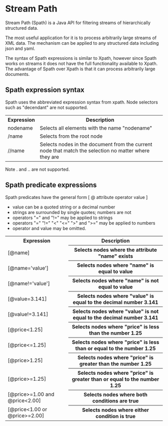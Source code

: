 # Stream Path

Stream Path (Spath) is a Java API for filtering streams of hierarchically structured data.

The most useful application for it is to process arbitrarily large streams of XML data.
The mechanism can be applied to any structured data including json and yaml.

The syntax of Spath expressions is similar to Xpath, however since Spath works on streams it does not have the full
functionality available to Xpath. The advantage of Spath over Xpath is that it can process arbitrarily large documents.

## Spath expression syntax

Spath uses the abbreviated expression syntax from xpath.
Node selectors such as "decendant" are not supported.

<table>
<tr><th> Expression </th><th> Description </th></tr>
<tr><td> nodename </td><td> Selects all elements with the name "nodename" </td></tr>
<tr><td>   /name       </td><td> Selects from the root node </td></tr>
<tr><td>   //name      </td><td> Selects nodes in the document from the current node that match the selection no matter where they are </td></tr>
</table>

Note . and .. are not supported.

## Spath predicate expressions

Spath predicates have the general form 
  [ @ attribute operator value ]

* value can be a quoted string or a decimal number
* strings are surrounded by single quotes; numbers are not
* operators "=" and "!=" may be applied to strings
* operators "=" "!=" "<" "<=" ">" and ">=" may be applied to numbers
* operator and value may be omitted.

<table>
<tr><th> Expression </th><th> Description </th></tr>
<tr><td> [@name]           </th><th> Selects nodes where the attribute "name" exists </th></tr>
<tr><td> [@name='value']   </th><th> Selects nodes where "name" is equal to value </th></tr>
<tr><td> [@name!='value']  </th><th> Selects nodes where "name" is not equal to value </th></tr>
<tr><td> [@value=3.141]    </th><th> Selects nodes where "value" is equal to the decimal number 3.141 </th></tr>
<tr><td> [@value!=3.141]   </th><th> Selects nodes where "value" is not equal to the decimal number 3.141 </th></tr>
<tr><td> [@price<1.25]     </th><th> Selects nodes where "price" is less than the number 1.25 </th></tr>
<tr><td> [@price<=1.25]    </th><th> Selects nodes where "price" is less than or equal to the number 1.25 </th></tr>
<tr><td> [@price>1.25]     </th><th> Selects nodes where "price" is greater than the number 1.25 </th></tr>
<tr><td> [@price>=1.25]    </th><th> Selects nodes where "price" is greater than or equal to the number 1.25 </th></tr>
<tr><td> [@price>=1.00 and @price<2.00] </th><th> Selects nodes where both conditions are true </th></tr>
<tr><td> [@price<1.00 or @price>=2.00]  </th><th> Selects nodes where either condition is true </th></tr>
</table>
